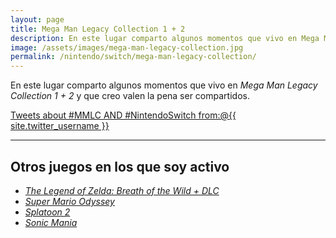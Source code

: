 ```yaml
---
layout: page
title: Mega Man Legacy Collection 1 + 2
description: En este lugar comparto algunos momentos que vivo en Mega Man Legacy Collection 1 + 2 y que creo valen la pena ser compartidos.
image: /assets/images/mega-man-legacy-collection.jpg
permalink: /nintendo/switch/mega-man-legacy-collection/
---
```


En este lugar comparto algunos momentos que vivo en *Mega Man Legacy Collection 1 + 2* y que creo valen la pena ser compartidos.

<a class="twitter-timeline" data-theme="dark" data-link-color="#ff4081" href="https://twitter.com/search?q=%23MMLC%20AND%20%23NintendoSwitch%20from%3A%40{{ site.twitter_username }}" data-widget-id="927578934660796416">Tweets about #MMLC AND #NintendoSwitch from:@{{ site.twitter_username }}</a>
<script>!function(d,s,id){var js,fjs=d.getElementsByTagName(s)[0],p=/^http:/.test(d.location)?'http':'https';if(!d.getElementById(id)){js=d.createElement(s);js.id=id;js.src=p+"://platform.twitter.com/widgets.js";fjs.parentNode.insertBefore(js,fjs);}}(document,"script","twitter-wjs");</script>

<style>
    #twitter-widget-1 {
        width: 100% !important;
    }
</style>

---

## Otros juegos en los que soy activo

- [*The Legend of Zelda: Breath of the Wild + DLC*][1]
- [*Super Mario Odyssey*][2]
- [*Splatoon 2*][3]
- [*Sonic Mania*][4]

[1]: /nintendo/switch/breath-of-the-wild/
[2]: /nintendo/switch/super-mario-oddysey/
[3]: /nintendo/switch/splatoon-2/
[4]: /nintendo/switch/sonic-mania/